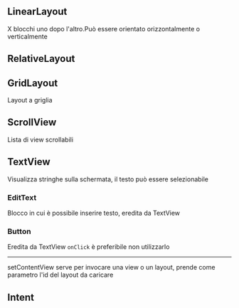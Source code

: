 ## LinearLayout
X blocchi uno dopo l'altro.Può essere orientato orizzontalmente o verticalmente
## RelativeLayout
## GridLayout
Layout a griglia
## ScrollView
Lista di view scrollabili
## TextView
Visualizza stringhe sulla schermata, il testo può essere selezionabile
### EditText
Blocco in cui è possibile inserire testo, eredita da TextView
### Button
Eredita da TextView
`onClick` è preferibile non utilizzarlo

---
setContentView serve per invocare una view o un layout, prende come parametro l'id del layout da caricare
 
## Intent
